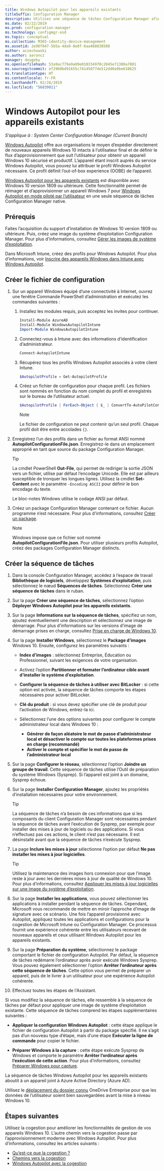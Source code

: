 ```yaml
---
title: Windows Autopilot pour les appareils existants
titleSuffix: Configuration Manager
description: Utilisez une séquence de tâches Configuration Manager afin de réimager et d’approvisionner un appareil Windows 7 pour Windows Autopilot en mode piloté par l’utilisateur.
ms.date: 02/22/2019
ms.prod: configuration-manager
ms.technology: configmgr-osd
ms.topic: conceptual
ms.collection: M365-identity-device-management
ms.assetid: 2e96f847-5b5a-4da9-8e8f-6aa488838508
author: aczechowski
ms.author: aaroncz
manager: dougeby
ms.openlocfilehash: 53a9ac779a9a89e010334970c2045e71380a7801
ms.sourcegitcommit: ef2960bd91655c741450774e512dd0a9be610625
ms.translationtype: HT
ms.contentlocale: fr-FR
ms.lasthandoff: 02/26/2019
ms.locfileid: "56839011"
---
```

# <a name="windows-autopilot-for-existing-devices"></a>Windows Autopilot pour les appareils existants
<!--3607717, fka 1358333-->

*S’applique à : System Center Configuration Manager (Current Branch)*

[Windows Autopilot](https://docs.microsoft.com/windows/deployment/windows-autopilot/windows-autopilot) offre aux organisations le moyen d’expédier directement de nouveaux appareils Windows 10 intacts à l’utilisateur final et de définir le flux d’approvisionnement que suit l’utilisateur pour obtenir un appareil Windows 10 sécurisé et productif. L’appareil étant inscrit auprès du service Windows Autopilot, vous pouvez lui attribuer le profil Windows Autopilot nécessaire. Ce profil définit l’out-of-box experience (OOBE) de l’appareil. 

[Windows Autopilot pour les appareils existants](https://techcommunity.microsoft.com/t5/Windows-IT-Pro-Blog/New-Windows-Autopilot-capabilities-and-expanded-partner-support/ba-p/260430) est disponible avec Windows 10 version 1809 ou ultérieure. Cette fonctionnalité permet de réimager et d’approvisionner un appareil Windows 7 pour [Windows Autopilot en mode piloté par l’utilisateur](https://docs.microsoft.com/windows/deployment/windows-autopilot/user-driven) en une seule séquence de tâches Configuration Manager native. 



## <a name="prerequisites"></a>Prérequis

Faites l’acquisition du support d’installation de Windows 10 version 1809 ou ultérieure. Puis, créez une image du système d’exploitation Configuration Manager. Pour plus d’informations, consultez [Gérer les images de système d’exploitation](/sccm/osd/get-started/manage-operating-system-images).

Dans Microsoft Intune, créez des profils pour Windows Autopilot. Pour plus d’informations, voir [Inscrire des appareils Windows dans Intune avec Windows Autopilot](https://docs.microsoft.com/intune/enrollment-autopilot).


## <a name="create-the-configuration-file"></a>Créer le fichier de configuration

1. Sur un appareil Windows équipé d’une connectivité à Internet, ouvrez une fenêtre Commande PowerShell d’administration et exécutez les commandes suivantes :  

    1. Installez les modules requis, puis acceptez les invites pour continuer.  
        ``` PowerShell  
        Install-Module AzureAD
        Install-Module WindowsAutopilotIntune 
        Import-Module WindowsAutopilotIntune 
        ```

    2. Connectez-vous à Intune avec des informations d’identification d’administrateur.  
        ``` PowerShell  
        Connect-AutopilotIntune 
        ```

    3. Récupérez tous les profils Windows Autopilot associés à votre client Intune.  
        ``` PowerShell  
        $AutopilotProfile = Get-AutopilotProfile
        ```

    4. Créez un fichier de configuration pour chaque profil. Les fichiers sont nommés en fonction du nom complet du profil et enregistrés sur le bureau de l’utilisateur actuel.<!--PowerShell example courtesy of GitHub user treestryder from SCCMDocs issue #1196-->  
        ``` PowerShell  
        $AutopilotProfile | ForEach-Object { $_ | ConvertTo-AutoPilotConfigurationJSON | Set-Content -Encoding Ascii "~\Desktop\$($_.displayName).json" }
        ```  

        > [!Note]  
        > Le fichier de configuration ne peut contenir qu’un seul profil. Chaque profil doit être entre accolades `{}`.  

2. Enregistrez l’un des profils dans un fichier au format ANSI nommé **AutopilotConfigurationFile.json**. Enregistrez-le dans un emplacement approprié en tant que source du package Configuration Manager.  

    > [!Tip]  
    > La cmdlet PowerShell **Out-File**, qui permet de rediriger la sortie JSON vers un fichier, utilise par défaut l’encodage Unicode. Elle est par ailleurs susceptible de tronquer les longues lignes. Utilisez la cmdlet **Set-Content** avec le paramètre `-Encoding ASCII` pour définir le bon encodage du texte.   
    > 
    > Le bloc-notes Windows utilise le codage ANSI par défaut.  

3. Créez un package Configuration Manager contenant ce fichier. Aucun programme n’est nécessaire. Pour plus d’informations, consultez [Créer un package](/sccm/apps/deploy-use/packages-and-programs#create-a-package-and-program).  

    > [!NOTE]  
    > Windows impose que ce fichier soit nommé **AutopilotConfigurationFile.json**. Pour utiliser plusieurs profils Autopilot, créez des packages Configuration Manager distincts.  



## <a name="create-the-task-sequence"></a>Créer la séquence de tâches

1. Dans la console Configuration Manager, accédez à l’espace de travail **Bibliothèque de logiciels**, développez **Systèmes d’exploitation**, puis sélectionnez le nœud **Séquences de tâches**. Sélectionnez **Créer une séquence de tâches** dans le ruban.  

2. Sur la page **Créer une séquence de tâches**, sélectionnez l’option **Déployer Windows Autopilot pour les appareils existants**.  

3. Sur la page **Informations sur la séquence de tâches**, spécifiez un nom, ajoutez éventuellement une description et sélectionnez une image de démarrage. Pour plus d’informations sur les versions d’image de démarrage prises en charge, consultez [Prise en charge de Windows 10](/sccm/core/plan-design/configs/support-for-windows-10#windows-10-adk).  

4. Sur la page **Installer Windows**, sélectionnez le **Package d’images** Windows 10. Ensuite, configurez les paramètres suivants :  

    - **Index d’images** : sélectionnez Entreprise, Éducation ou Professionnel, suivant les exigences de votre organisation.  

    - Activez l’option **Partitionner et formater l’ordinateur cible avant d’installer le système d’exploitation**.  

    - **Configurer la séquence de tâches à utiliser avec BitLocker** : si cette option est activée, la séquence de tâches comporte les étapes nécessaires pour activer BitLocker.  

    - **Clé du produit** : si vous devez spécifier une clé de produit pour l’activation de Windows, entrez-la ici.  

    - Sélectionnez l’une des options suivantes pour configurer le compte administrateur local dans Windows 10 :  
        - **Générer de façon aléatoire le mot de passe d’administrateur local et désactiver le compte sur toutes les plateformes prises en charge (recommandé)**
        - **Activer le compte et spécifier le mot de passe de l’administrateur local**

5. Sur la page **Configurer le réseau**, sélectionnez l’option **Joindre un groupe de travail**. Cette séquence de tâches utilise l’Outil de préparation du système Windows (Sysprep). Si l’appareil est joint à un domaine, Sysprep échoue.  

6. Sur la page **Installer Configuration Manager**, ajoutez les propriétés d’installation nécessaires pour votre environnement.  

    > [!Tip]  
    > La séquence de tâches n’a besoin de ces informations que si les composants du client Configuration Manager sont nécessaires pendant la séquence de tâches avant l’exécution de Sysprep, par exemple pour installer des mises à jour de logiciels ou des applications. Si vous n’effectuez pas ces actions, le client n’est pas nécessaire. Il est désinstallé avant que la séquence de tâches n’exécute Sysprep.  

7. La page **Inclure les mises à jour** sélectionne l’option par défaut **Ne pas installer les mises à jour logicielles**.  

    > [!Tip]  
    > Utilisez la maintenance des images hors connexion pour que l’image reste à jour avec les dernières mises à jour de qualité de Windows 10. Pour plus d’informations, consultez [Appliquer les mises à jour logicielles sur une image du système d’exploitation](/sccm/osd/get-started/manage-operating-system-images#BKMK_OSImagesApplyUpdates).  

8. Sur la page **Installer les applications**, vous pouvez sélectionner les applications à installer pendant la séquence de tâches. Cependant, Microsoft vous recommande de mettre en miroir l’approche d’image de signature avec ce scénario. Une fois l’appareil provisionné avec Autopilot, appliquez toutes les applications et configurations pour la cogestion de Microsoft Intune ou Configuration Manager. Ce processus fournit une expérience cohérente entre les utilisateurs recevant de nouveaux appareils et ceux utilisant Windows Autopilot pour les appareils existants.  

8. Sur la page **Préparation du système**, sélectionnez le package comportant le fichier de configuration Autopilot. Par défaut, la séquence de tâches redémarre l’ordinateur après avoir exécuté Windows Sysprep. Vous pouvez également sélectionner l’option **Arrêter l’ordinateur après cette séquence de tâches**. Cette option vous permet de préparer un appareil, puis de le livrer à un utilisateur pour une expérience Autopilot cohérente.  

9. Effectuez toutes les étapes de l'Assistant.  

Si vous modifiez la séquence de tâches, elle ressemble à la séquence de tâches par défaut pour appliquer une image de système d’exploitation existante. Cette séquence de tâches comprend les étapes supplémentaires suivantes :  

- **Appliquer la configuration Windows Autopilot** : cette étape applique le fichier de configuration Autopilot à partir du package spécifié. Il ne s’agit pas d’un nouveau type d’étape, mais d’une étape **Exécuter la ligne de commande** pour copier le fichier.  

- **Préparer Windows à la capture** : cette étape exécute Sysprep de Windows et comporte le paramètre **Arrêter l’ordinateur après l’exécution de cette action**. Pour plus d’informations, consultez [Préparer Windows pour capture](/sccm/osd/understand/task-sequence-steps#BKMK_PrepareWindowsforCapture).  

La séquence de tâches Windows Autopilot pour les appareils existants aboutit à un appareil joint à Azure Active Directory (Azure AD). 

Utilisez le [déplacement du dossier connu](https://docs.microsoft.com/onedrive/redirect-known-folders) OneDrive Entreprise pour que les données de l’utilisateur soient bien sauvegardées avant la mise à niveau Windows 10.



## <a name="next-steps"></a>Étapes suivantes

Utilisez la cogestion pour améliorer les fonctionnalités de gestion de vos appareils Windows 10. L’autre chemin vers la cogestion passe par l’approvisionnement moderne avec Windows Autopilot. Pour plus d’informations, consultez les articles suivants :

- [Qu’est-ce que la cogestion ?](/sccm/comanage/overview)
- [Chemins vers la cogestion](/sccm/comanage/quickstart-paths)
- [Windows Autopilot avec la cogestion](/sccm/comanage/quickstart-autopilot)

